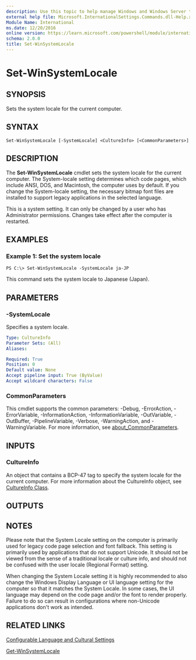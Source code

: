 ```yaml
---
description: Use this topic to help manage Windows and Windows Server technologies with Windows PowerShell.
external help file: Microsoft.InternationalSettings.Commands.dll-Help.xml
Module Name: International
ms.date: 12/20/2016
online version: https://learn.microsoft.com/powershell/module/international/set-winsystemlocale?view=windowsserver2025-ps&wt.mc_id=ps-gethelp
schema: 2.0.0
title: Set-WinSystemLocale
---
```


# Set-WinSystemLocale

## SYNOPSIS
Sets the system locale for the current computer.

## SYNTAX

```
Set-WinSystemLocale [-SystemLocale] <CultureInfo> [<CommonParameters>]
```

## DESCRIPTION
The **Set-WinSystemLocale** cmdlet sets the system locale for the current computer.
The System-locale setting determines which code pages, which include ANSI, DOS, and Macintosh, the computer uses by default.
If you change the System-locale setting, the necessary bitmap font files are installed to support legacy applications in the selected language.

This is a system setting.
It can only be changed by a user who has Administrator permissions.
Changes take effect after the computer is restarted.

## EXAMPLES

### Example 1: Set the system locale
```
PS C:\> Set-WinSystemLocale -SystemLocale ja-JP
```

This command sets the system locale to Japanese (Japan).

## PARAMETERS

### -SystemLocale
Specifies a system locale.

```yaml
Type: CultureInfo
Parameter Sets: (All)
Aliases:

Required: True
Position: 0
Default value: None
Accept pipeline input: True (ByValue)
Accept wildcard characters: False
```

### CommonParameters
This cmdlet supports the common parameters: -Debug, -ErrorAction, -ErrorVariable, -InformationAction, -InformationVariable, -OutVariable, -OutBuffer, -PipelineVariable, -Verbose, -WarningAction, and -WarningVariable. For more information, see [about_CommonParameters](https://go.microsoft.com/fwlink/?LinkID=113216).

## INPUTS

### CultureInfo
An object that contains a BCP-47 tag to specify the system locale for the current computer.
For more information about the CultureInfo object, see [CultureInfo Class](https://go.microsoft.com/fwlink/?LinkID=242306).

## OUTPUTS

## NOTES
Please note that the System Locale setting on the computer is primarily used for legacy code page selection and font fallback. This setting is primarily used by applications that do not support Unicode. It should not be viewed from the sense of a traditional locale or culture info, and should not be confused with the user locale (Regional Format) setting.

When changing the System Locale setting it is highly recommended to also change the Windows Display Language or UI language setting for the computer so that it matches the System Locale. In some cases, the UI language may depend on the code page and/or the font to render properly. Failure to do so can result in configurations where non-Unicode applications don't work as intended.

## RELATED LINKS

[Configurable Language and Cultural Settings](https://go.microsoft.com/fwlink/?LinkID=242307)

[Get-WinSystemLocale](./Get-WinSystemLocale.md)

